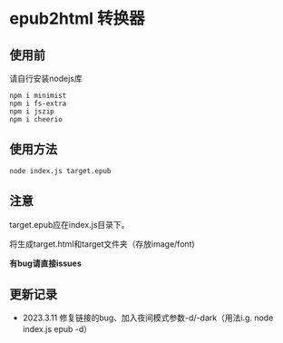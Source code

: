 # epub2html 转换器

## 使用前
请自行安装nodejs库
```console
npm i minimist
npm i fs-extra
npm i jszip
npm i cheerio
```

## 使用方法

```console
node index.js target.epub
```

## 注意
target.epub应在index.js目录下。

将生成target.html和target文件夹（存放image/font)


__有bug请直接issues__


## 更新记录
- 2023.3.11 修复<a>链接的bug、加入夜间模式参数-d/-dark（用法i.g. node index.js epub -d）
